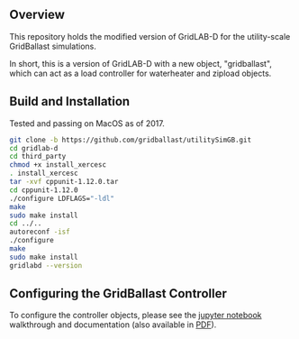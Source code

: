 ## Overview

This repository holds the modified version of GridLAB-D for the utility-scale GridBallast simulations.

In short, this is a version of GridLAB-D with a new object, "gridballast", which can act as a load controller for waterheater and zipload objects.

## Build and Installation

Tested and passing on MacOS as of 2017.

```sh
git clone -b https://github.com/gridballast/utilitySimGB.git
cd gridlab-d 
cd third_party 
chmod +x install_xercesc 
. install_xercesc 
tar -xvf cppunit-1.12.0.tar
cd cppunit-1.12.0
./configure LDFLAGS="-ldl"
make 
sudo make install
cd ../..
autoreconf -isf 
./configure 
make 
sudo make install
gridlabd --version
```

## Configuring the GridBallast Controller

To configure the controller objects, please see the [jupyter notebook](https://github.com/gridballast/utilitySimGB/blob/master/controller_usage_demonstration.ipynb) walkthrough and documentation (also available in [PDF](https://github.com/gridballast/utilitySimGB/blob/master/controller_usage_demonstration.pdf)).
